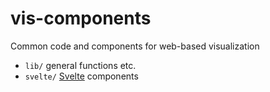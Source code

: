 # vis-components

Common code and components for web-based visualization

- `lib/` general functions etc.
- `svelte/` [Svelte](https://svelte.dev/) components
